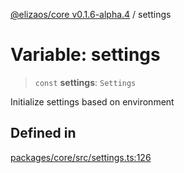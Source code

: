 [@elizaos/core v0.1.6-alpha.4](../index.md) / settings

# Variable: settings

> `const` **settings**: `Settings`

Initialize settings based on environment

## Defined in

[packages/core/src/settings.ts:126](https://github.com/elizaos/eliza/blob/main/packages/core/src/settings.ts#L126)
